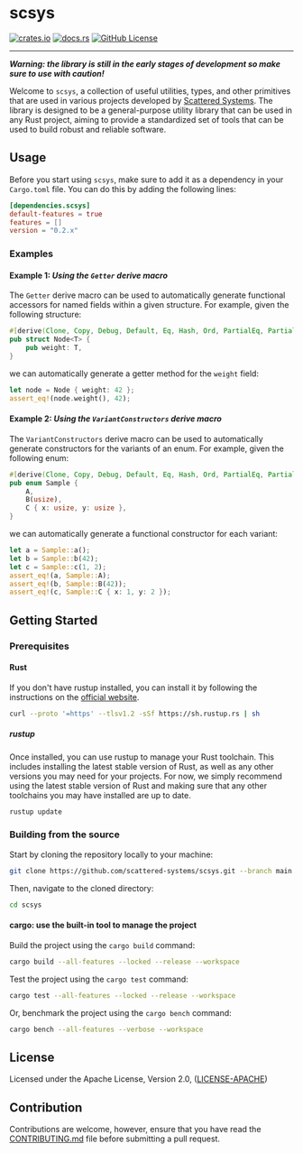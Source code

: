 # scsys

[![crates.io](https://img.shields.io/crates/v/scsys?style=for-the-badge&logo=rust)](https://crates.io/crates/scsys)
[![docs.rs](https://img.shields.io/docsrs/scsys?style=for-the-badge&logo=docs.rs)](https://docs.rs/scsys)
[![GitHub License](https://img.shields.io/github/license/scattered-systems/scsys?style=for-the-badge&logo=github)](https://github.com/scattered-systems/scsys/blob/main/LICENSE)

***

_**Warning: the library is still in the early stages of development so make sure to use with caution!**_

Welcome to `scsys`, a collection of useful utilities, types, and other primitives that are used in various projects developed by [Scattered Systems](https://github.com/scattered-systems). The library is designed to be a general-purpose utility library that can be used in any Rust project, aiming to provide a standardized set of tools that can be used to build robust and reliable software.

## Usage

Before you start using `scsys`, make sure to add it as a dependency in your `Cargo.toml` file. You can do this by adding the following lines:

```toml
[dependencies.scsys]
default-features = true
features = []
version = "0.2.x"
```

### Examples

#### Example 1: _Using the `Getter` derive macro_

The `Getter` derive macro can be used to automatically generate functional accessors for named fields within a given structure. For example, given the following structure:

```rust
#[derive(Clone, Copy, Debug, Default, Eq, Hash, Ord, PartialEq, PartialOrd, scsys::Getter)]
pub struct Node<T> {
    pub weight: T,
}
```

we can automatically generate a getter method for the `weight` field:

```rust
let node = Node { weight: 42 };
assert_eq!(node.weight(), 42);
```

#### Example 2: _Using the `VariantConstructors` derive macro_

The `VariantConstructors` derive macro can be used to automatically generate constructors for the variants of an enum. For example, given the following enum:

```rust
#[derive(Clone, Copy, Debug, Default, Eq, Hash, Ord, PartialEq, PartialOrd, scsys::VariantConstructors)]
pub enum Sample {
    A,
    B(usize),
    C { x: usize, y: usize },
}
```

we can automatically generate a functional constructor for each variant:

```rust
let a = Sample::a();
let b = Sample::b(42);
let c = Sample::c(1, 2);
assert_eq!(a, Sample::A);
assert_eq!(b, Sample::B(42));
assert_eq!(c, Sample::C { x: 1, y: 2 });
```

## Getting Started

### Prerequisites

#### Rust

If you don't have rustup installed, you can install it by following the instructions on the [official website](https://www.rust-lang.org/tools/install).

```bash
curl --proto '=https' --tlsv1.2 -sSf https://sh.rustup.rs | sh
```

##### _rustup_

Once installed, you can use rustup to manage your Rust toolchain. This includes installing the latest stable version of Rust, as well as any other versions you may need for your projects. For now, we simply recommend using the latest stable version of Rust and making sure that any other toolchains you may have installed are up to date.

```bash
rustup update
```

### Building from the source

Start by cloning the repository locally to your machine:

```bash
git clone https://github.com/scattered-systems/scsys.git --branch main
```

Then, navigate to the cloned directory:

```bash
cd scsys
```

#### cargo: use the built-in tool to manage the project

Build the project using the `cargo build` command:

```bash
cargo build --all-features --locked --release --workspace
```

Test the project using the `cargo test` command:

```bash
cargo test --all-features --locked --release --workspace
```

Or, benchmark the project using the `cargo bench` command:

```bash
cargo bench --all-features --verbose --workspace 
```

## License

Licensed under the Apache License, Version 2.0, ([LICENSE-APACHE](http://www.apache.org/licenses/LICENSE-2.0))

## Contribution

Contributions are welcome, however, ensure that you have read the [CONTRIBUTING.md](CONTRIBUTING.md) file before submitting a pull request.
